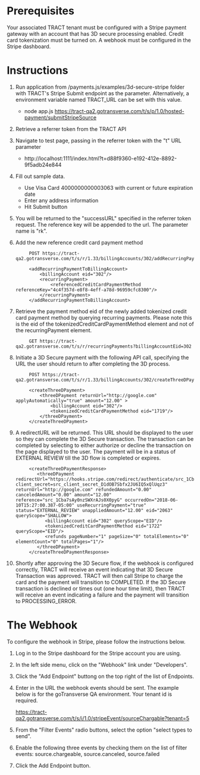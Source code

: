# Prerequisites

Your associated TRACT tenant must be configured with a Stripe payment gateway with an account
that has 3D secure processing enabled. Credit card tokenization must be turned on. A webhook
must be configured in the Stripe dashboard.

# Instructions

1. Run application from /payments.js/examples/3d-secure-stripe folder with TRACT's Stripe Submit endpoint as the parameter.
   Alternatively, a environment variable named TRACT_URL can be set with this value.
    * node app.js https://tract-qa2.gotransverse.com/t/s/p/1.0/hosted-payment/submitStripeSource
    
2. Retrieve a referrer token from the TRACT API        

3. Navigate to test page, passing in the referrer token with the "t" URL parameter
    * http://localhost:1111/index.html?t=d88f9360-e192-412e-8892-9f5adb24e844

4. Fill out sample data.  
    * Use Visa Card 4000000000003063 with current or future expiration date
    * Enter any address information
    * Hit Submit button

5. You will be returned to the "successURL" specified in the referrer token request. The reference key will be appended to the url. The parameter name is "rk".

6. Add the new reference credit card payment method

			POST https://tract-qa2.gotransverse.com/t/s/r/1.33/billingAccounts/302/addRecurringPayment

			<addRecurringPaymentToBillingAccount>
          		<billingAccount eid="302"/>
          		<recurringPayment>
            		<referencedCreditCardPaymentMethod referenceKey="4c4f357d-e8f8-4eff-a78d-96959cfc8300"/>
          		</recurringPayment>
    		</addRecurringPaymentToBillingAccount>

7. Retrieve the payment method eid of the newly added tokenized credit card payment method by querying recurring payments. Please note this is the eid of
the tokenizedCreditCardPaymentMethod element and not of the recurringPayment element.

			GET https://tract-qa2.gotransverse.com/t/s/r/recurringPayments?billingAccountEid=302

8. Initiate a 3D Secure payment with the following API call, specifying the URL the user should return to after completing the 3D process.

			POST https://tract-qa2.gotransverse.com/t/s/r/1.33/billingAccounts/302/createThreeDPayment

      		<createThreeDPayment>
        		<threeDPayment returnUrl="http://google.com" applyAutomatically="true" amount="12.00" >
					<billingAccount eid="302"/>
					<tokenizedCreditCardPaymentMethod eid="1719"/>
				</threeDPayment>
      		</createThreeDPayment>

9. A redirectURL will be returned. This URL should be displayed to the user so they can complete the 3D Secure transaction. The transaction can be completed by selecting to either authorize or decline the transaction on the page displayed to the user. The payment will be in a status of EXTERNAL REVIEW till the 3D flow is completed or expires.

			
          	<createThreeDPaymentResponse>
               <threeDPayment redirectUrl="https://hooks.stripe.com/redirect/authenticate/src_1Cba7sAy0nzSWXrAJs0X0pyG?client_secret=src_client_secret_D1dOB7Sbfx2JU6IQ5xQlUqz3" returnUrl="http://google.com" refundedAmount="0.00" canceledAmount="0.00" amount="12.00" reference="src_1Cba7sAy0nzSWXrAJs0X0pyG" occurredOn="2018-06-10T15:27:00.387-05:00" useRecurringPayment="true" status="EXTERNAL_REVIEW" unappliedAmount="12.00" eid="2063" queryScope="SHALLOW">
                  <billingAccount eid="302" queryScope="EID"/>
                  <tokenizedCreditCardPaymentMethod eid="1722" queryScope="EID"/>
                  <refunds pageNumber="1" pageSize="0" totalElements="0" elementCount="0" totalPages="1"/>
               </threeDPayment>
            </createThreeDPaymentResponse>

10. Shortly after approving the 3D Secure flow, if the webhook is configured correctly, TRACT will receive an event indicating that 3D Secure Transaction was approved. TRACT will then call Stripe to charge the card and the payment will transition to COMPLETED. If the 3D Secure transaction is declined or times out (one hour time limit), then TRACT will receive an event indicating a failure and the payment will transition to PROCESSING_ERROR.

# The Webhook

To configure the webhook in Stripe, please follow the instructions below.

1. Log in to the Stripe dashboard for the Stripe account you are using.

2. In the left side menu, click on the "Webhook" link under "Developers".

3. Click the "Add Endpoint" buttong on the top right of the list of Endpoints.

4. Enter in the URL the webhook events should be sent. The example below is for the goTransverse QA environment. Your tenant id is required.

     https://tract-qa2.gotransverse.com/t/s/i/1.0/stripeEvent/sourceChargable?tenant=5

6. From the "Filter Events" radio buttons, select the option "select types to send".

7. Enable the following three events by checking them on the list of filter events: source.chargeable, source.canceled, source.failed

8. Click the Add Endpoint button. 